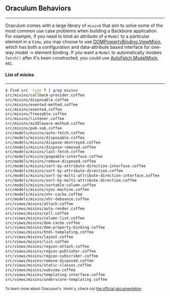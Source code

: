 Oraculum Behaviors
------------------
------------------

Oraculum comes with a large library of `mixin`s that aim to solve some of the most common use case problems when building a Backbone application. For example, if you need to bind an attribute of a `Model` to a particular element in a `View`, you may choose to use <a href="/docs/src/views/mixins/dom-property-binding.coffee.html" rel="external" target="_blank">DOMPropertyBinding.ViewMixin</a>, which has both a configuration and data-attribute based interface for one-way model -> element binding. If you want a `Model` to automatically invokes `fetch()` after it's been constructed, you could use <a href="/docs/models/mixins/auto-fetch.coffee.html" rel="external" target="_blank">AutoFetch.ModelMixin</a>, etc.

#### List of mixins
-------------------
```bash
$ find src -type f | grep mixins
src/mixins/callback-provider.coffee
src/mixins/disposable.coffee
src/mixins/evented-method.coffee
src/mixins/evented.coffee
src/mixins/freezable.coffee
src/mixins/listener.coffee
src/mixins/middleware-method.coffee
src/mixins/pub-sub.coffee
src/models/mixins/auto-fetch.coffee
src/models/mixins/disposable.coffee
src/models/mixins/dispose-destroyed.coffee
src/models/mixins/dispose-removed.coffee
src/models/mixins/last-fetch.coffee
src/models/mixins/pageable-interface.coffee
src/models/mixins/remove-disposed.coffee
src/models/mixins/sort-by-attribute-direction-interface.coffee
src/models/mixins/sort-by-attribute-direction.coffee
src/models/mixins/sort-by-multi-attribute-direction-interface.coffee
src/models/mixins/sort-by-multi-attribute-direction.coffee
src/models/mixins/sortable-column.coffee
src/models/mixins/sync-machine.coffee
src/models/mixins/xhr-cache.coffee
src/models/mixins/xhr-debounce.coffee
src/views/mixins/attach.coffee
src/views/mixins/auto-render.coffee
src/views/mixins/cell.coffee
src/views/mixins/column-list.coffee
src/views/mixins/dom-cache.coffee
src/views/mixins/dom-property-binding.coffee
src/views/mixins/html-templating.coffee
src/views/mixins/layout.coffee
src/views/mixins/list.coffee
src/views/mixins/region-attach.coffee
src/views/mixins/region-publisher.coffee
src/views/mixins/region-subscriber.coffee
src/views/mixins/remove-disposed.coffee
src/views/mixins/static-classes.coffee
src/views/mixins/subview.coffee
src/views/mixins/templating-interface.coffee
src/views/mixins/underscore-templating.coffee
```

<small class="pull-right">
  To learn more about Oraculum's `mixin`s, check out <a href="docs/README.md.html" rel="external">the official documentation</a>
</small>
